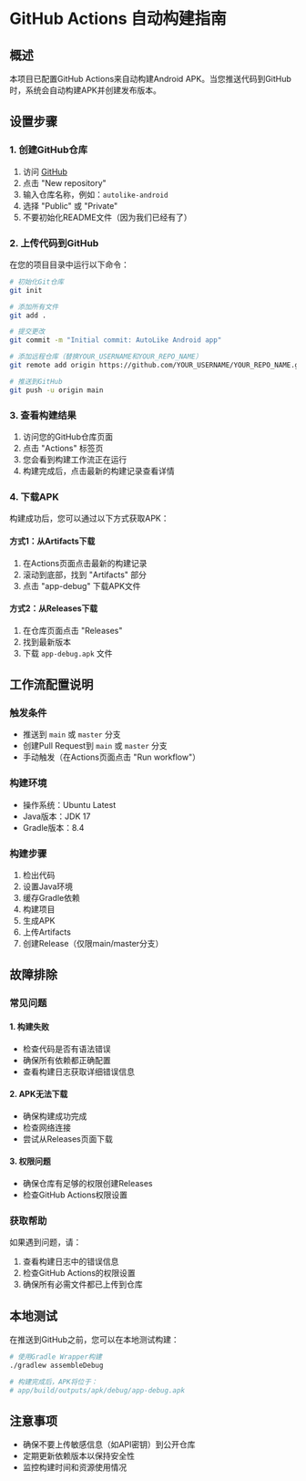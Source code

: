 # GitHub Actions 自动构建指南

## 概述
本项目已配置GitHub Actions来自动构建Android APK。当您推送代码到GitHub时，系统会自动构建APK并创建发布版本。

## 设置步骤

### 1. 创建GitHub仓库
1. 访问 [GitHub](https://github.com)
2. 点击 "New repository"
3. 输入仓库名称，例如：`autolike-android`
4. 选择 "Public" 或 "Private"
5. 不要初始化README文件（因为我们已经有了）

### 2. 上传代码到GitHub
在您的项目目录中运行以下命令：

```bash
# 初始化Git仓库
git init

# 添加所有文件
git add .

# 提交更改
git commit -m "Initial commit: AutoLike Android app"

# 添加远程仓库（替换YOUR_USERNAME和YOUR_REPO_NAME）
git remote add origin https://github.com/YOUR_USERNAME/YOUR_REPO_NAME.git

# 推送到GitHub
git push -u origin main
```

### 3. 查看构建结果
1. 访问您的GitHub仓库页面
2. 点击 "Actions" 标签页
3. 您会看到构建工作流正在运行
4. 构建完成后，点击最新的构建记录查看详情

### 4. 下载APK
构建成功后，您可以通过以下方式获取APK：

#### 方式1：从Artifacts下载
1. 在Actions页面点击最新的构建记录
2. 滚动到底部，找到 "Artifacts" 部分
3. 点击 "app-debug" 下载APK文件

#### 方式2：从Releases下载
1. 在仓库页面点击 "Releases"
2. 找到最新版本
3. 下载 `app-debug.apk` 文件

## 工作流配置说明

### 触发条件
- 推送到 `main` 或 `master` 分支
- 创建Pull Request到 `main` 或 `master` 分支
- 手动触发（在Actions页面点击 "Run workflow"）

### 构建环境
- 操作系统：Ubuntu Latest
- Java版本：JDK 17
- Gradle版本：8.4

### 构建步骤
1. 检出代码
2. 设置Java环境
3. 缓存Gradle依赖
4. 构建项目
5. 生成APK
6. 上传Artifacts
7. 创建Release（仅限main/master分支）

## 故障排除

### 常见问题

#### 1. 构建失败
- 检查代码是否有语法错误
- 确保所有依赖都正确配置
- 查看构建日志获取详细错误信息

#### 2. APK无法下载
- 确保构建成功完成
- 检查网络连接
- 尝试从Releases页面下载

#### 3. 权限问题
- 确保仓库有足够的权限创建Releases
- 检查GitHub Actions权限设置

### 获取帮助
如果遇到问题，请：
1. 查看构建日志中的错误信息
2. 检查GitHub Actions的权限设置
3. 确保所有必需文件都已上传到仓库

## 本地测试
在推送到GitHub之前，您可以在本地测试构建：

```bash
# 使用Gradle Wrapper构建
./gradlew assembleDebug

# 构建完成后，APK将位于：
# app/build/outputs/apk/debug/app-debug.apk
```

## 注意事项
- 确保不要上传敏感信息（如API密钥）到公开仓库
- 定期更新依赖版本以保持安全性
- 监控构建时间和资源使用情况 